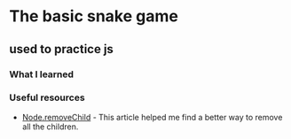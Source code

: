 # The basic snake game

## used to practice js

### What I learned




### Useful resources

- [Node.removeChild](https://developer.mozilla.org/ru/docs/Web/API/Node/removeChild) - This article helped me find a better way to remove all the children.
